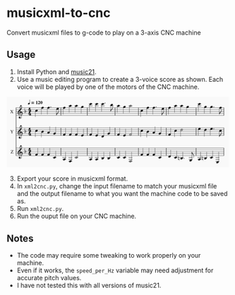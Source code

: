 # musicxml-to-cnc
Convert musicxml files to g-code to play on a 3-axis CNC machine

## Usage
1. Install Python and [music21](https://www.music21.org/music21docs/). 
2. Use a music editing program to create a 3-voice score as shown. Each voice will be played by one of the motors of the CNC machine.

![Example score](example/image.png)

3. Export your score in musicxml format.
4. In `xml2cnc.py`, change the input filename to match your musicxml file and the output filename to what you want the machine code to be saved as.
5. Run `xml2cnc.py`.
6. Run the ouput file on your CNC machine.

## Notes
* The code may require some tweaking to work properly on your machine.
* Even if it works, the `speed_per_Hz` variable may need adjustment for accurate pitch values.
* I have not tested this with all versions of music21.